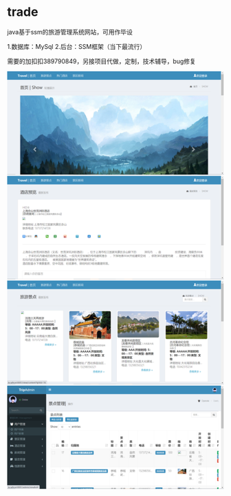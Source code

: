 # trade
java基于ssm的旅游管理系统网站，可用作毕设

1.数据库：MySql
2.后台：SSM框架（当下最流行）

需要的加扣扣389790849，另接项目代做，定制，技术辅导，bug修复

![image](https://github.com/1311236/trade/blob/main/deb1f43ae3aa834bfe8b0283fdf915c.png)
![image](https://github.com/1311236/trade/blob/main/9ff13783652f1046cfd28b0cfd6bfe0.png)
![image](https://github.com/1311236/trade/blob/main/3495039ad56b5d1d9ad70404bd7eb2f.png)
![image](https://github.com/1311236/trade/blob/main/048bb8718177d0782ca0c8dc2e42b31.png)

